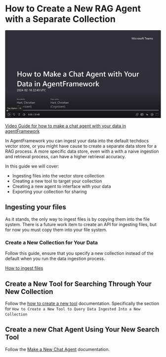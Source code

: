 # How to Create a New RAG Agent with a Separate Collection

[![](/docs/images/create-new-agent-guides/create-chat-agent-with-your-data-guide-video-thumbnail.png)](https://cognizantonline.sharepoint.com/:v:/r/sites/CommunitiesCognizant/Shared%20Documents/Generative%20AI%20Engineering/Videos/How%20to%20Make%20a%20Chat%20Agent%20with%20Your%20Data%20in%20AgentFramework-20240216_174348-Meeting%20Recording.mp4?csf=1&web=1&e=72edP5&nav=eyJyZWZlcnJhbEluZm8iOnsicmVmZXJyYWxBcHAiOiJTdHJlYW1XZWJBcHAiLCJyZWZlcnJhbFZpZXciOiJTaGFyZURpYWxvZy1MaW5rIiwicmVmZXJyYWxBcHBQbGF0Zm9ybSI6IldlYiIsInJlZmVycmFsTW9kZSI6InZpZXcifX0%3D)

[Video Guide for how to make a chat agent with your data in agentFramework](https://cognizantonline.sharepoint.com/:v:/r/sites/CommunitiesCognizant/Shared%20Documents/Generative%20AI%20Engineering/Videos/How%20to%20Make%20a%20Chat%20Agent%20with%20Your%20Data%20in%20AgentFramework-20240216_174348-Meeting%20Recording.mp4?csf=1&web=1&e=72edP5&nav=eyJyZWZlcnJhbEluZm8iOnsicmVmZXJyYWxBcHAiOiJTdHJlYW1XZWJBcHAiLCJyZWZlcnJhbFZpZXciOiJTaGFyZURpYWxvZy1MaW5rIiwicmVmZXJyYWxBcHBQbGF0Zm9ybSI6IldlYiIsInJlZmVycmFsTW9kZSI6InZpZXcifX0%3D)

In AgentFramework you can ingest your data into the default techdocs vector store, or you might have cause to create a separate data store for a RAG process. A more specific data store, even with a with a naive ingestion and retrieval process, can have a higher retrieval accuracy.

In this guide we will cover:

* Ingesting files into the vector store collection
* Creating a new tool to target your collection
* Creating a new agent to interface with your data
* Exporting your collection for sharing

## Ingesting your files

As it stands, the only way to ingest files is by copying them into the file system. There is a future work item to create an API for ingesting files, but for now you must copy them into your file system.

### Create a New Collection for Your Data

Follow this guide, ensure that you specify a new collection instead of the default when you run the data ingestion process.

[How to ingest files](/docs/how-to-ingest-files.md)

## Create a New Tool for Searching Through Your New Collection

Follow the [how to create a new tool](/docs/how-to-create-a-tool.md) documentation. Specifically the section for `How to Create a New Tool to Query Data Ingested Into a New Collection`

## Create a new Chat Agent Using Your New Search Tool

Follow the [Make a New Chat Agent](/docs/make-new-chat-agent.md) documentation.

